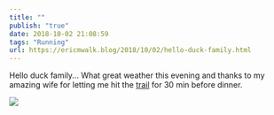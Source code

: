 ```yaml
---
title: ""
publish: "true"
date: 2018-10-02 21:08:59
tags: "Running"
url: https://ericmwalk.blog/2018/10/02/hello-duck-family.html
---
```


Hello duck family... What great weather this evening and thanks to my amazing wife for letting me hit the [trail](https://www.strava.com/activities/1880465681) for 30 min before dinner.

![](https://ericmwalk.blog/uploads/2022/66426cf600.jpg)